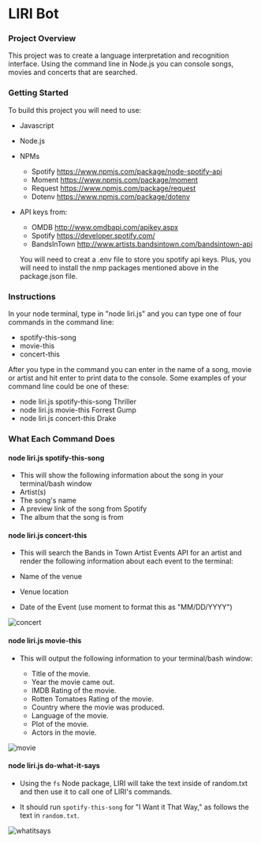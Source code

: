 # LIRI Bot

### Project Overview
This project was to create a language interpretation and recognition interface. Using the command line in Node.js you can console songs, movies and concerts that are searched.

### Getting Started
To build this project you will need to use:

* Javascript
* Node.js
* NPMs
  - Spotify <https://www.npmjs.com/package/node-spotify-api>
  - Moment  <https://www.npmjs.com/package/moment>
  - Request <https://www.npmjs.com/package/request>
  - Dotenv  <https://www.npmjs.com/package/dotenv>

* API keys from:
  - OMDB <http://www.omdbapi.com/apikey.aspx>
  - Spotify <https://developer.spotify.com/>
  - BandsInTown <http://www.artists.bandsintown.com/bandsintown-api>

  You will need to creat a .env file to store you spotify api keys. Plus, you will need to install the nmp packages mentioned above in the package.json file.

### Instructions
 In your node terminal, type in "node liri.js" and you can type one of four commands in the command line:
  
* spotify-this-song
* movie-this
* concert-this

 After you type in the command you can enter in the name of a song, movie or artist and hit enter to print data to the console. Some examples of your command line could be one of these:
  
  * node liri.js spotify-this-song Thriller
  * node liri.js movie-this Forrest Gump
  * node liri.js concert-this Drake

  ### What Each Command Does
  
  #### **node liri.js spotify-this-song <song name here>**
  
  * This will show the following information about the song in your terminal/bash window
  * Artist(s)
  * The song's name
  * A preview link of the song from Spotify
  * The album that the song is from

  #### **node liri.js concert-this <artist name here>**
  * This will search the Bands in Town Artist Events API for an artist and render the following information about each event to the terminal:

  * Name of the venue
  * Venue location
  * Date of the Event (use moment to format this as "MM/DD/YYYY")
  
  ![concert](https://user-images.githubusercontent.com/38358730/46650170-6826de00-cb50-11e8-9ebf-b9fc4e1cd950.gif)

  #### **node liri.js movie-this <movie name here>**

  * This will output the following information to your terminal/bash window:

       * Title of the movie.
       * Year the movie came out.
       * IMDB Rating of the movie.
       * Rotten Tomatoes Rating of the movie.
       * Country where the movie was produced.
       * Language of the movie.
       * Plot of the movie.
       * Actors in the movie.
       
   ![movie](https://user-images.githubusercontent.com/38358730/46650153-5c3b1c00-cb50-11e8-8f57-a736682725a2.gif)

 #### **node liri.js do-what-it-says <movie name here>**
  * Using the `fs` Node package, LIRI will take the text inside of random.txt and then use it to call one of LIRI's commands.

  * It should run `spotify-this-song` for "I Want it That Way," as follows the text in `random.txt`.
  
  ![whatitsays](https://user-images.githubusercontent.com/38358730/46650174-707f1900-cb50-11e8-86a1-0b52ea8a18fd.gif)




